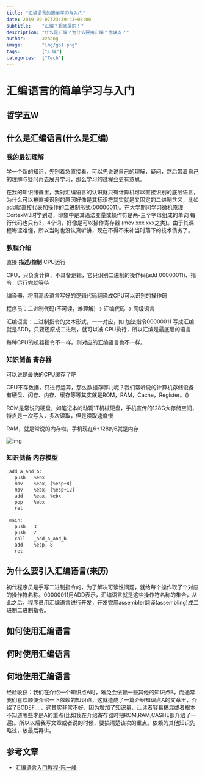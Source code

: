 ```yaml
---
title: "汇编语言的简单学习与入门"
date: 2019-09-07T23:39:43+08:00
subtitle:    "汇编？超底层的！"
description: "什么是汇编？为什么要用汇编？优缺点？"
author:      Jzhang
image:       "img/go1.png"
tags:        ["汇编"]
categories:  ["Tech"]
---
```


# 汇编语言的简单学习与入门

## 哲学五W

## 什么是汇编语言(什么是汇编)

### 我的最初理解

学一个新的知识，先别着急直接看，可以先说说自己的理解，疑问，然后带着自己的理解与疑问再去展开学习，那么学习的过程会更有意思。

在我的知识储备里，我对汇编语言的认识就只有计算机可以直接识别的底层语言，为什么可以被直接识别的原因好像是其标识符其实就是又固定的二进制含义，比如add就直接代表加操作的二进制形式(00000011)。在大学期间学习微机原理CortexM3时学到过，印象中是其语法变量或操作符是两-三个字母组成的单词 每行代码也只有3，4个词，好像是可以操作寄存器 (mov  xxx xxx之类)。由于其课程晦涩难懂，所以当时也没认真听讲，现在不得不来补当时落下的技术债务了。

### 教程介绍

直接 **描述/控制** CPU运行

CPU，只负责计算，不具备逻辑，它只识别二进制的操作码(add 00000011)、指令，运行完就等待

编译器，将用高级语言写好的逻辑代码翻译成CPU可以识别的操作码

程序员：二进制代码(不可读，难理解) -> 汇编代码 -> 高级语言

汇编语言：二进制指令的文本形式，一一对应，如 加法指令00000011 写成汇编就是ADD，只要还原成二进制，就可以被 CPU执行，所以汇编是最底层的语言

每种CPU的机器指令不一样。则对应的汇编语言也不一样。

### 知识储备 寄存器

可以说是最快的CPU缓存了吧

CPU不存数据，只进行运算，那么数据存哪儿呢？我们常听说的计算机存储设备有硬盘、闪存、内存、缓存等等其实就是ROM，RAM，Cache，Register。()

ROM是常说的硬盘，如笔记本的动辄1T机械硬盘，手机宣传的128G大存储空间，特点是一次写入，多次读取，但是读取速度慢

RAM，就是常说的内存啦，手机现在6+128的6就是内存

![img](..\..\static\img\cpu_register.png)

### 知识储备 内存模型

```assembly
_add_a_and_b:
   push   %ebx
   mov    %eax, [%esp+8] 
   mov    %ebx, [%esp+12]
   add    %eax, %ebx 
   pop    %ebx 
   ret  

_main:
   push   3
   push   2
   call   _add_a_and_b 
   add    %esp, 8
   ret
```



## 为什么要引入汇编语言(来历)

初代程序员是手写二进制指令的，为了解决可读性问题，就给每个操作取了个对应的操作符名称。00000011用ADD表示，汇编语言就是这些操作符名称的集合，从此之后，程序员用汇编语言进行开发，开发完用assembler翻译(assembling)成二进制二进制指令。

## 如何使用汇编语言

## 何时使用汇编语言

## 何地使用汇编语言

经验收获：我们在介绍一个知识点A时，难免会依赖一些其他的知识点B，而通常我们喜欢顺便介绍一下依赖的知识点，这就造成了一篇介绍知识点A的文章里，介绍了BCDEF....，这其实非常不好，因为增加了知识量，让读者容易搞混或者根本不知道哪些才是A的重点(比如我在介绍寄存器时把ROM,RAM,CASHE都介绍了一遍)。所以以后我写文章或者说的时候，要搞清楚该次的重点。依赖的其他知识先略过，放最后再讲。

## 参考文章

* [汇编语言入门教程-阮一峰](http://www.ruanyifeng.com/blog/2018/01/assembly-language-primer.html)